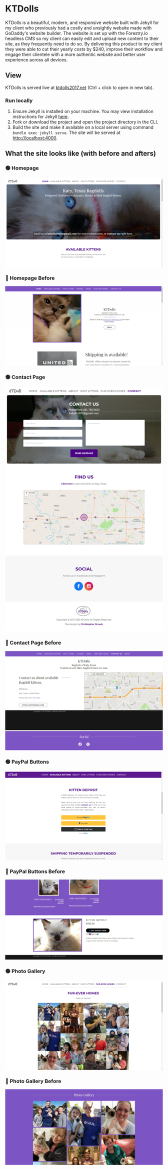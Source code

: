 # KTDolls
KTDolls is a beautiful, modern, and responsive website built with Jekyll for my client who previously had a costly and unsightly website made with GoDaddy's website builder. The website is set up with the Forestry.io headless CMS so my client can easily edit and upload new content to their site, as they frequently need to do so. By delivering this product to my client they were able to cut their yearly costs by $240, improve their workflow and engage their clientele with a more authentic website and better user experience across all devices.

## View
KTDolls is served live at [ktdolls2017.net](https://ktdolls2017.net/) (Ctrl + click to open in new tab).

### Run locally
1. Ensure Jekyll is installed on your machine. You may view installation instructions for Jekyll [here](https://jekyllrb.com/docs/#instructions).
2. Fork or download the project and open the project directory in the CLI.
3. Build the site and make it available on a local server using command `bundle exec jekyll serve`. The site will be served at [http://localhost:4000](http://localhost:4000).

## What the site looks like (with before and afters)

### 🟢 Homepage
![homepage](https://github.com/christopherstraub/ktdolls/blob/forestry/screenshots/homepage.PNG)

### 🔴 Homepage Before
![homepage before](https://github.com/christopherstraub/ktdolls/blob/forestry/screenshots/homepage-before.png)

### 🟢 Contact Page
![contact page](https://github.com/christopherstraub/ktdolls/blob/forestry/screenshots/contact-page.PNG)

### 🔴 Contact Page Before
![contact page before](https://github.com/christopherstraub/ktdolls/blob/forestry/screenshots/contact-page-before.png)
![social buttons before](https://github.com/christopherstraub/ktdolls/blob/forestry/screenshots/social-buttons-before.png)

### 🟢 PayPal Buttons
![paypal buttons](https://github.com/christopherstraub/ktdolls/blob/forestry/screenshots/paypal-buttons.PNG)

### 🔴 PayPal Buttons Before
![paypal buttons before](https://github.com/christopherstraub/ktdolls/blob/forestry/screenshots/paypal-buttons-before.png)

### 🟢 Photo Gallery
![photo gallery](https://github.com/christopherstraub/ktdolls/blob/forestry/screenshots/fur-ever-homes.png)

### 🔴 Photo Gallery Before
![photo gallery before](https://github.com/christopherstraub/ktdolls/blob/forestry/screenshots/fur-ever-homes-before.PNG)
